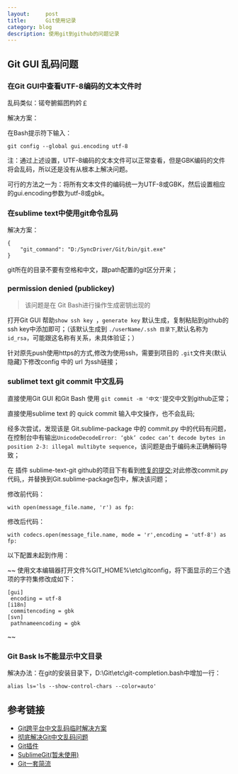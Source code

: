 ```yaml
---
layout:     post
title:      Git使用记录
category: blog
description: 使用git到github的问题记录
---
```

## Git GUI 乱码问题

### 在Git GUI中查看UTF-8编码的文本文件时

乱码类似：锘夸腑鏂囨枃妗￡

解决方案：

在Bash提示符下输入：

	git config --global gui.encoding utf-8

注：通过上述设置，UTF-8编码的文本文件可以正常查看，但是GBK编码的文件将会乱码，所以还是没有从根本上解决问题。

可行的方法之一为：将所有文本文件的编码统一为UTF-8或GBK，然后设置相应的gui.encoding参数为utf-8或gbk。

### 在sublime text中使用git命令乱码

解决方案：

	{
		"git_command": "D:/SyncDriver/Git/bin/git.exe"
	}

git所在的目录不要有空格和中文，跟path配置的git区分开来；

### permission denied (publickey)
> 该问题是在 Git Bash进行操作生成密钥出现的

打开Git GUI 帮助`show ssh key `，`generate key` 默认生成，复制粘贴到github的ssh key中添加即可；（该默认生成到 `./userName/.ssh 目录下`,默认名称为`id_rsa`，可能跟这名称有关系，未具体验证；）

针对原先push使用https的方式,修改为使用ssh，需要到项目的 `.git`文件夹(默认隐藏)下修改config 中的 url 为ssh链接；

### sublimet text git commit 中文乱码

直接使用Git GUI 和Git Bash 使用 ` git commit -m '中文' `提交中文到github正常；

直接使用sublime text 的 quick commit 输入中文操作，也不会乱码;

经多次尝试，发现该是 Git.sublime-package 中的 commit.py 中的代码有问题，在控制台中有输出`UnicodeDecodeError: ‘gbk’ codec can’t decode bytes in position 2-3: illegal multibyte sequence`，该问题是由于编码未正确解码导致；

在 插件 sublime-text-git github的项目下有看到[修复的提交](https://github.com/kemayo/sublime-text-git/commit/c2e5a0fd9bf7676222e825830dabdd603842092c);对此修改commit.py代码,，并替换到Git.sublime-package包中，解决该问题；

修改前代码：

	with open(message_file.name, 'r') as fp:

修改后代码：

	with codecs.open(message_file.name, mode = 'r',encoding = 'utf-8') as fp:


以下配置未起到作用：

~~ 使用文本编辑器打开文件%GIT_HOME%\etc\gitconfig，将下面显示的三个选项的字符集修改成如下：

	[gui]
     encoding = utf-8
	[i18n]
     commitencoding = gbk
	[svn]
     pathnameencoding = gbk
~~

### Git Bask ls不能显示中文目录 

解决办法：在git的安装目录下，D:\Git\etc\git-completion.bash中增加一行： 

	alias ls='ls --show-control-chars --color=auto'

## 参考链接

* [Git跨平台中文乱码临时解决方案](http://blog.csdn.net/snowdream86/article/details/6891319)
* [彻底解决Git中文乱码问题](http://www.diguage.com/archives/26.html)
* [Git插件](https://github.com/kemayo/sublime-text-git)
* [SublimeGit(暂未使用)](https://sublimegit.net/)
* [Git一套简流](http://www.cnblogs.com/BeginMan/p/3591005.html)